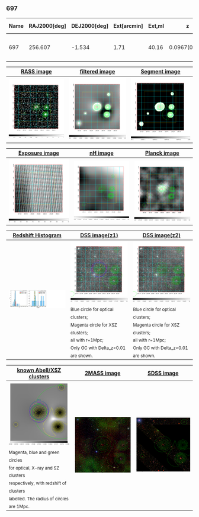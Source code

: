 <div STYLE="page-break-after: always;"></div>

### 697

|Name|RAJ2000[deg]|DEJ2000[deg] |Ext[arcmin]| Ext,ml | z | z_src| C|GC(XSZ,Delta_z<0.01)| GC(OPT,Delta_z<0.01)|GC| R_sig[arcmin] | R500[arcmin] | R500[Mpc]| CRsig[c/s] | CR500[c/s] |L500[1E44 erg/s]|F500[1E-12 erg/s/cm^2]| M500[1E14 Msun]|Tx[keV]|Cnt_sig|Beta|Rc[arcmin]|Comment|Alias|
|---|---|---|---|---|---|------|---|--------|---------|----------|---|---|---|---|---|---|---|---|---|---|---|---|---|---|
|697| 256.607| -1.534| 1.71| 40.16| 0.0967(0.007)| z1, z_xsz| B| MCXC, PSZ2, Tar| N, Zw| MCXC, N, PSZ2, Tar, W| 8.800| 8.807| 0.946| 0.243(0.046)| 0.243(0.046)| 0.984(0.069)| 4.169(0.294)| 2.64(0.09)| 4.02(0.09)| 115.0| 0.910(-0.103+0.065)| 3.979(-0.581+0.434)| -| k160|

|[RASS image](../image/697/697_img.pdf)|[filtered image](../image/697/697_fil.pdf)|[Segment image](../image/697/697_seg.pdf)|
|-------------------|--------------------|-------------------|
| <img src="../image/697/697_img.png" width="300">  | <img src="../image/697/697_fil.png" width="300">   | <img src="../image/697/697_seg.png" width="300">  |

|[Exposure image](../image/697/697_mex.pdf)| [nH image](../image/697/697_nh.pdf)| [Planck image](../image/697/697_p.pdf)|
|-------------------|--------------------|-------------------|
|<img src="../image/697/697_mex.png" width="300">   | <img src="../image/697/697_nh.png" width="300">    | <img src="../image/697/697_p.png" width="300"> |

|[Redshift Histogram](../image/697/697_zg.pdf) | [DSS image(z1)](../image/697/697_dss_z1.pdf)      |  [DSS image(z2)](../image/697/697_dss_z2.pdf)    |
|-------------------|--------------------|-------------------|
|<img src="../image/697/697_zg.png" width="300"> |<img src="../image/697/697_dss_z1.png" width="300"> <sub><br>Blue circle for optical clusters; <br>Magenta circle for XSZ clusters; <br>all with r=1Mpc; <br>Only GC with Delta_z<0.01 are shown. </sub>| <img src="../image/697/697_dss_z2.png" width="300"><sub><br>Blue circle for optical clusters; <br>Magenta circle for XSZ clusters; <br>all with r=1Mpc; <br>Only GC with Delta_z<0.01 are shown. </sub> |

|[known Abell/XSZ clusters](../image/697/697_gc.pdf) | [2MASS image](../image/697/697_2mass.pdf)      |[SDSS image](../image/697/697_sdss.pdf)   |
|-------------------|-------------------|-------------------|
|<img src=../image/697/697_gc.png width="300"> <br><sub>Magenta, blue and green circles <br>for optical, X-ray and SZ clusters <br>respectively, with redshift of clusters <br>labelled. The radius of circles <br>are 1Mpc.</sub>|<img src="../image/697/697_2mass.png" width="300">  | <img src="../image/697/697_sdss.png" width="300">  |




